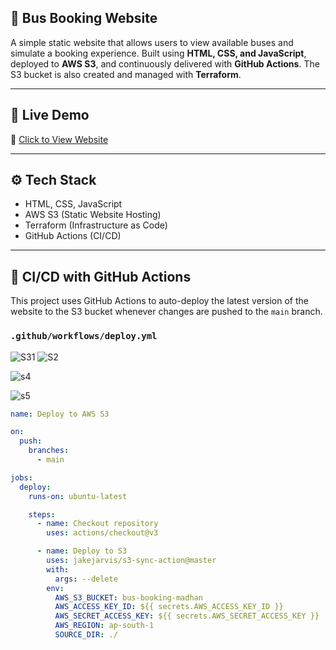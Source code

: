## 🚌 Bus Booking Website

A simple static website that allows users to view available buses and simulate a booking experience. Built using **HTML, CSS, and JavaScript**, deployed to **AWS S3**, and continuously delivered with **GitHub Actions**. The S3 bucket is also created and managed with **Terraform**.

---

## 🔗 Live Demo

🚀 [Click to View Website](http://bus-booking-madhan.s3-website.ap-south-1.amazonaws.com/)

---

## ⚙️ Tech Stack

- HTML, CSS, JavaScript
- AWS S3 (Static Website Hosting)
- Terraform (Infrastructure as Code)
- GitHub Actions (CI/CD)

---

## 🚀 CI/CD with GitHub Actions

This project uses GitHub Actions to auto-deploy the latest version of the website to the S3 bucket whenever changes are pushed to the `main` branch.

### `.github/workflows/deploy.yml`



![S31](https://github.com/user-attachments/assets/b61d1dfc-c3f5-4f60-88d0-20d4e2bc8e1e)
![S2](https://github.com/user-attachments/assets/5c95ab4b-a5a8-4ebc-a950-5782e976eb06)

![s4](https://github.com/user-attachments/assets/f234679e-2661-45d4-954e-a8099cddb896)


![s5](https://github.com/user-attachments/assets/b0a305c9-af1f-4fb4-97d2-9b6e70653d20)

```yaml
name: Deploy to AWS S3

on:
  push:
    branches:
      - main

jobs:
  deploy:
    runs-on: ubuntu-latest

    steps:
      - name: Checkout repository
        uses: actions/checkout@v3

      - name: Deploy to S3
        uses: jakejarvis/s3-sync-action@master
        with:
          args: --delete
        env:
          AWS_S3_BUCKET: bus-booking-madhan
          AWS_ACCESS_KEY_ID: ${{ secrets.AWS_ACCESS_KEY_ID }}
          AWS_SECRET_ACCESS_KEY: ${{ secrets.AWS_SECRET_ACCESS_KEY }}
          AWS_REGION: ap-south-1
          SOURCE_DIR: ./
